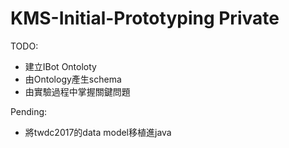 # KMS-Initial-Prototyping Private

TODO:
* 建立IBot Ontoloty
* 由Ontology產生schema
* 由實驗過程中掌握關鍵問題

Pending:
* 將twdc2017的data model移植進java
